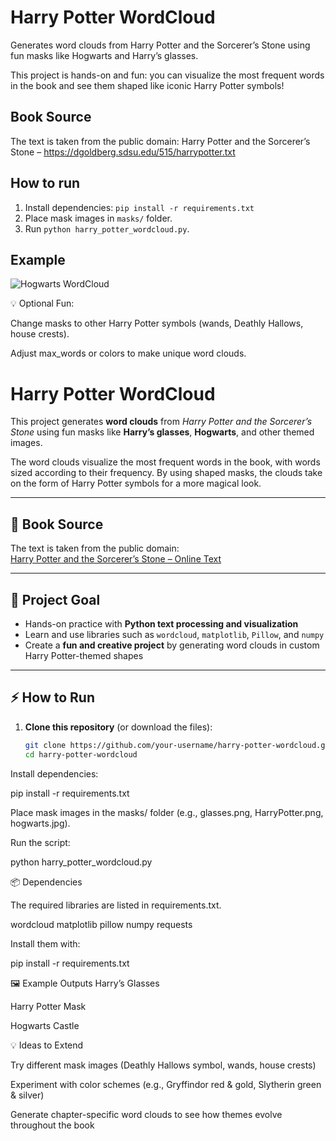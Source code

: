 # Harry Potter WordCloud

Generates word clouds from Harry Potter and the Sorcerer’s Stone using fun masks like Hogwarts and Harry’s glasses.

This project is hands-on and fun: you can visualize the most frequent words in the book and see them shaped like iconic Harry Potter symbols!


## Book Source

The text is taken from the public domain:
Harry Potter and the Sorcerer’s Stone – https://dgoldberg.sdsu.edu/515/harrypotter.txt

## How to run
1. Install dependencies: `pip install -r requirements.txt`
2. Place mask images in `masks/` folder.
3. Run `python harry_potter_wordcloud.py`.

## Example
![Hogwarts WordCloud](masks/hogwarts.png)

💡 Optional Fun:

Change masks to other Harry Potter symbols (wands, Deathly Hallows, house crests).

Adjust max_words or colors to make unique word clouds.



# Harry Potter WordCloud  

This project generates **word clouds** from *Harry Potter and the Sorcerer’s Stone* using fun masks like **Harry’s glasses**, **Hogwarts**, and other themed images.  

The word clouds visualize the most frequent words in the book, with words sized according to their frequency. By using shaped masks, the clouds take on the form of Harry Potter symbols for a more magical look.  

---

## 📖 Book Source  

The text is taken from the public domain:  
[Harry Potter and the Sorcerer’s Stone – Online Text](https://dgoldberg.sdsu.edu/515/harrypotter.txt)  

---

## 🎯 Project Goal  

- Hands-on practice with **Python text processing and visualization**  
- Learn and use libraries such as `wordcloud`, `matplotlib`, `Pillow`, and `numpy`  
- Create a **fun and creative project** by generating word clouds in custom Harry Potter-themed shapes  

---

## ⚡ How to Run  

1. **Clone this repository** (or download the files):  

   ```bash
   git clone https://github.com/your-username/harry-potter-wordcloud.git
   cd harry-potter-wordcloud
Install dependencies:

pip install -r requirements.txt


Place mask images in the masks/ folder (e.g., glasses.png, HarryPotter.png, hogwarts.jpg).

Run the script:

python harry_potter_wordcloud.py

📦 Dependencies

The required libraries are listed in requirements.txt.

wordcloud
matplotlib
pillow
numpy
requests


Install them with:

pip install -r requirements.txt

🖼️ Example Outputs
Harry’s Glasses

Harry Potter Mask

Hogwarts Castle

💡 Ideas to Extend

Try different mask images (Deathly Hallows symbol, wands, house crests)

Experiment with color schemes (e.g., Gryffindor red & gold, Slytherin green & silver)

Generate chapter-specific word clouds to see how themes evolve throughout the book